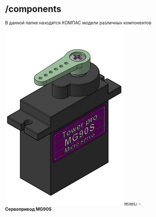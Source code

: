 # /components

В данной папке находятся КОМПАС модели различных компонентов

![plot](./MG90S/MG90S.png)
`MS90S/` - **Сервопривод MG90S**
